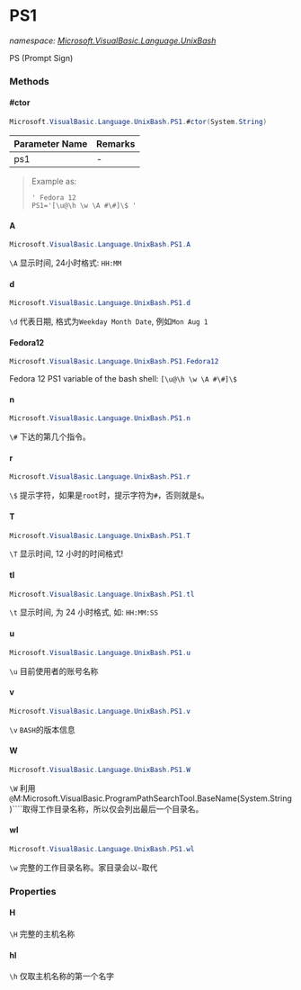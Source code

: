 ﻿# PS1
_namespace: [Microsoft.VisualBasic.Language.UnixBash](./index.md)_

PS (Prompt Sign)



### Methods

#### #ctor
```csharp
Microsoft.VisualBasic.Language.UnixBash.PS1.#ctor(System.String)
```


|Parameter Name|Remarks|
|--------------|-------|
|ps1|-|

> 
>  Example as:
>  
>  ```vbnet
>  ' Fedora 12
>  PS1='[\u@\h \w \A #\#]\$ '
>  ```
>  

#### A
```csharp
Microsoft.VisualBasic.Language.UnixBash.PS1.A
```
``\A`` 显示时间, 24小时格式: ``HH:MM``

#### d
```csharp
Microsoft.VisualBasic.Language.UnixBash.PS1.d
```
``\d`` 代表日期, 格式为``Weekday Month Date``, 例如``Mon Aug 1``

#### Fedora12
```csharp
Microsoft.VisualBasic.Language.UnixBash.PS1.Fedora12
```
Fedora 12 PS1 variable of the bash shell: ``[\u@\h \w \A #\#]\$ ``

#### n
```csharp
Microsoft.VisualBasic.Language.UnixBash.PS1.n
```
``\#`` 下达的第几个指令。

#### r
```csharp
Microsoft.VisualBasic.Language.UnixBash.PS1.r
```
``\$`` 提示字符，如果是``root``时，提示字符为``#``，否则就是``$``。

#### T
```csharp
Microsoft.VisualBasic.Language.UnixBash.PS1.T
```
``\T`` 显示时间, 12 小时的时间格式!

#### tl
```csharp
Microsoft.VisualBasic.Language.UnixBash.PS1.tl
```
``\t`` 显示时间, 为 24 小时格式, 如: ``HH:MM:SS``

#### u
```csharp
Microsoft.VisualBasic.Language.UnixBash.PS1.u
```
``\u`` 目前使用者的账号名称

#### v
```csharp
Microsoft.VisualBasic.Language.UnixBash.PS1.v
```
``\v`` ``BASH``的版本信息

#### W
```csharp
Microsoft.VisualBasic.Language.UnixBash.PS1.W
```
``\W`` 利用``@``M:Microsoft.VisualBasic.ProgramPathSearchTool.BaseName(System.String)````取得工作目录名称，所以仅会列出最后一个目录名。

#### wl
```csharp
Microsoft.VisualBasic.Language.UnixBash.PS1.wl
```
``\w`` 完整的工作目录名称。家目录会以``~``取代


### Properties

#### H
``\H`` 完整的主机名称
#### hl
``\h`` 仅取主机名称的第一个名字
